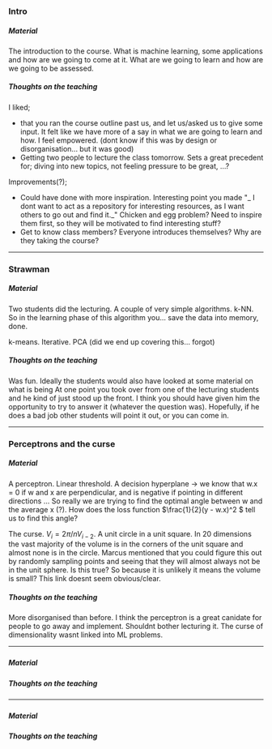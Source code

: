 ### Intro

##### Material

The introduction to the course. What is machine learning, some applications and how are we going to come at it. What are we going to learn and how are we going to be assessed.

##### Thoughts on the teaching

I liked;
* that you ran the course outline past us, and let us/asked us to give some input. It felt like we have more of a say in what we are going to learn and how. I feel empowered. (dont know if this was by design or disorganisation... but it was good)
* Getting two people to lecture the class tomorrow. Sets a great precedent for; diving into new topics, not feeling pressure to be great, ...?

Improvements(?);
* Could have done with more inspiration. Interesting point you made "_ I dont want to act as a repository for interesting resources, as I want others to go out and find it._" Chicken and egg problem? Need to inspire them first, so they will be motivated to find interesting stuff?
* Get to know class members? Everyone introduces themselves? Why are they taking the course?


*****

### Strawman

##### Material

Two students did the lecturing. A couple of very simple algorithms.
k-NN. So in the learning phase of this algorithm you... save the data into memory, done.

k-means. Iterative.
PCA (did we end up covering this... forgot)

##### Thoughts on the teaching

Was fun. Ideally the students would also have looked at some material on what is being
At one point you took over from one of the lecturing students and he kind of just stood up the front. I think you should have given him the opportunity to try to answer it (whatever the question was). Hopefully, if he does a bad job other students will point it out, or you can come in.

*****

### Perceptrons and the curse

##### Material

A perceptron. Linear threshold. A decision hyperplane -> we know that w.x = 0 if w and x are perpendicular, and is negative if pointing in different directions ... So really we are trying to find the optimal angle between w and the average x (?). How does the loss function $\frac{1}{2}(y - w.x)^2 $ tell us to find this angle?

The curse. $V_i = 2\pi/n V_{i-2}$. A unit circle in a unit square. In 20 dimensions the vast majority of the volume is in the corners of the unit square and almost none is in the circle.
Marcus mentioned that you could figure this out by randomly sampling points and seeing that they will almost always not be in the unit sphere. Is this true? So because it is unlikely it means the volume is small? This link doesnt seem obvious/clear.

##### Thoughts on the teaching

More disorganised than before.
I think the perceptron is a great canidate for people to go away and implement. Shouldnt bother lecturing it.
The curse of dimensionality wasnt linked into ML problems.

*****
###
##### Material
##### Thoughts on the teaching

*****
###
##### Material
##### Thoughts on the teaching